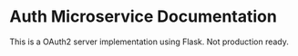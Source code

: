 # Auth Microservice Documentation


This is a OAuth2 server implementation using Flask. Not production ready.
